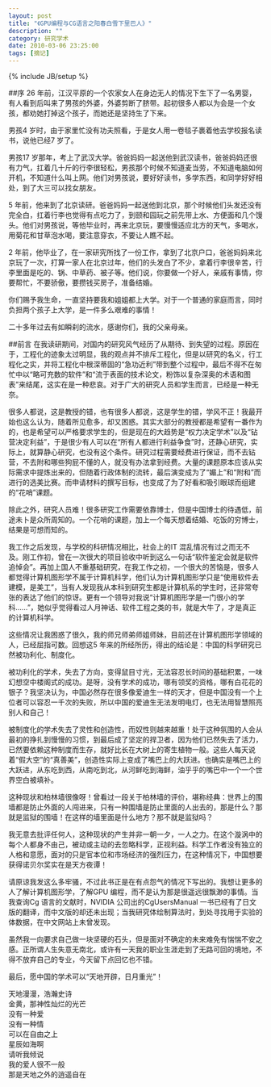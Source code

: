 ```yaml
---
layout: post
title: "《GPU编程与CG语言之阳春白雪下里巴人》"
description: ""
category: 研究学术
date: 2010-03-06 23:25:00
tags: [摘记]
---
```

{% include JB/setup %}


##序
26 年前，江汉平原的一个农家女人在身边无人的情况下生下了一名男婴，有人看到后叫来了男孩的外婆，外婆剪断了脐带。起初很多人都以为会是一个女孩，都劝她打掉这个孩子，而她还是坚持生了下来。

男孩4 岁时，由于家里忙没有功夫照看，于是女人用一卷毯子裹着他去学校报名读书，说他已经7 岁了。

男孩17 岁那年，考上了武汉大学。爸爸妈妈一起送他到武汉读书，爸爸妈妈还很有力气，扛着几十斤的行李很轻松，男孩那个时候不知道麦当劳，不知道电脑如何开机，不知道什么叫上网。他们对男孩说，要好好读书，多学东西，和同学好好相处，到了大三可以找女朋友。

5 年前，他来到了北京读研。爸爸妈妈一起送他到北京，那个时候他们头发还没有完全白，扛着行李也觉得有点吃力了，到颐和园玩之前先带上水、方便面和几个馒头。他们对男孩说，等他毕业时，再来北京玩，要慢慢适应北方的天气，多喝水，用菊花和甘草泡水喝，要注意穿衣，不要让人瞧不起。

2 年前，他毕业了，在一家研究所找了一份工作，拿到了北京户口，爸爸妈妈来北京玩了一次，打算一家人在北京过年，他们的头发白了不少，拿着行李很辛苦，行李里面是吃的、锅、中草药、被子等。他们说，你要做一个好人，亲戚有事情，你要帮忙，不要骄傲，要攒钱买房子，准备结婚。

你们赐予我生命，一直坚持要我和姐姐都上大学。对于一个普通的家庭而言，同时负担两个孩子上大学，是一件多么艰难的事情！

二十多年过去有如瞬刹的流水，感谢你们，我的父亲母亲。
<!--more-->

##前言
在我读研期间，对国内的研究风气经历了从期待、到失望的过程。原因在于，工程化的迹象太过明显，我的观点并不排斥工程化，但是以研究的名义，行工程化之实，并将工程化中根深蒂固的“急功近利”带到整个过程中，最后不得不在匆忙中以“略可充数的软件”和“流于表面的技术论文，粉饰以复杂深奥的术语和图表”来结尾，这实在是一种悲哀。对于广大的研究人员和学生而言，已经是一种无奈。


很多人都说，这是教授的错，也有很多人都说，这是学生的错，学风不正！我最开始也这么认为，随着所见愈多，却又困惑。其实大部分的教授都是希望有一番作为的，也是希望可以严格要求学生的，但是现在的大趋势是“权力决定学术”以及“钻营决定利益”，于是很少有人可以在“所有人都进行利益争食”时，还静心研究，实际上，就算静心研究，也没有这个条件。研究过程需要经费进行保证，而不去钻营，不去附和哪些狗屁不懂的人，就没有办法拿到经费。大量的课题原本应该从实际需求中提炼出来的，但随着行政体制的流转，最后演变成为了“媚上”和“附和”而进行的选美比赛。而申请材料的撰写目标，也变成了为了好看和吸引眼球而组建的“花哨”课题。

除此之外，研究人员难！很多研究工作需要依靠博士，但是中国博士的待遇低，前途未卜是众所周知的。一个花哨的课题，加上一个每天想着结婚、吃饭的穷博士，结果是可想而知的。

我工作之后发现，与学校的科研情况相比，社会上的IT 混乱情况有过之而无不及。刚工作初，曾在一次很大的项目验收中听到这么一句话“软件鉴定会就是软件追悼会”。再加上国人不重基础研究，在我工作之初，一个很大的苦恼是，很多人都觉得计算机图形学不属于计算机科学，他们认为计算机图形学只是“使用软件去建模，是美工”，当有人发现我从本科到研究生都是计算机系的学生时，还非常夸张的表达了他们的惊讶。更有一个领导对我说“计算机图形学是一门很小的学科……”，她似乎觉得看过人月神话、软件工程之类的书，就是大牛了，才是真正的计算机科学。

这些情况让我困惑了很久，我的师兄师弟师姐师妹，目前还在计算机图形学领域的人，已经屈指可数。回想这5 年来的所经所历，得出的结论是：中国的科学研究已然被功利化、制度化。

被功利化的学术，失去了方向，变得鼠目寸光，无法容忍长时间的基础积累，一味幻想空中楼阁式的成功。是呀，没有学术的成功，哪有领奖的资格，哪有白花花的银子？我坚决认为，中国必然存在很多像爱迪生一样的天才，但是中国没有一个上位者可以容忍一千次的失败，所以中国的爱迪生无法发明电灯，也无法用智慧照亮别人和自己！

被制度化的学术失去了灵性和创造性，而奴性则越来越重！处于这种氛围的人会从最初的挣扎到慢慢的习惯，到最后成了坚定的捍卫者，因为他们已然失去了活力，已然要依赖这种制度而生存，就好比长在大树上的寄生植物一般。这些人每天说着“假大空”的“真善美”，创造性实际上变成了嘴巴上的大跃进。也确实是嘴巴上的大跃进，从东吃到西，从南吃到北，从河鲜吃到海鲜，油乎乎的嘴巴中一个一个世界空白被填补。

这种现状和柏林墙很像呀！曾看过一段关于柏林墙的评价，堪称经典：世界上的围墙都是防止外面的人闯进来，只有一种围墙是防止里面的人出去的，那是什么？那就是监狱的围墙！在这样的墙里面是什么地方？那不就是监狱吗？

我无意去批评任何人，这种现状的产生并非一朝一夕，一人之力。在这个漩涡中的每个人都身不由己，被动或主动的去忽略科学，正视利益。科学工作者没有独立的人格和意愿，面对的只是官本位和市场经济的强烈压力，在这种情况下，中国想要获得诺贝尔奖实在是天方夜谭！

请原谅我发这么多牢骚，不过此书正是在有点怨气的情况下写出的。我想让更多的人了解计算机图形学，了解GPU 编程，而不是认为那是很遥远很飘渺的事情。当我查询Cg 语言的文献时，NVIDIA 公司出的CgUsersManual 一书已经有了日文版的翻译，而中文版的却还未出现；当我研究体绘制算法时，到处寻找用于实验的体数据，在中文网站上未曾发现。

虽然我一向要求自己做一块坚硬的石头，但是面对不确定的未来难免有惴惴不安之感。正所谓人生失意无南北，或许有一天我的职业生涯走到了无路可回的境地，不得不放弃自己的专业，今天留下点回忆也不错。

最后，愿中国的学术可以“天地开辟，日月重光”！

天地漫漫，浩瀚史诗   
金黄，那神性灿烂的光芒   
没有一种爱  
没有一种情  
可以在自由之上  
星辰如海啊  
请听我倾说  
我的爱人很不一般  
那是天地之外的逍遥自在